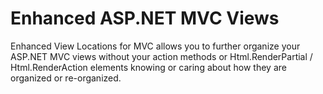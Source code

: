 Enhanced ASP.NET MVC Views
==================

Enhanced View Locations for MVC allows you to further organize your ASP.NET MVC views without your action methods or Html.RenderPartial / Html.RenderAction elements knowing or caring about how they are organized or re-organized.
